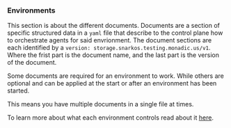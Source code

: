 ### Environments

This section is about the different documents. Documents are a section of specific structured data in a `yaml` file that describe to the control plane how to orchestrate agents for said envrionment. The document sections are each identified by a `version: storage.snarkos.testing.monadic.us/v1`. Where the frist part is the document name, and the last part is the version of the document.

Some documents are required for an environment to work. While others are optional and can be applied at the start or after an environment has been started.

This means you have multiple documents in a single file at times.

To learn more about what each environment controls read about it [here](../../architecture/CONTROL_PLANE.md#environments).

